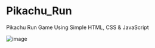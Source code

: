 # Pikachu_Run
Pikachu Run Game Using Simple HTML, CSS &amp; JavaScript


![image](https://user-images.githubusercontent.com/79250950/211392094-25cb6d0f-6553-4620-9da3-9e3bea3f85db.png)
